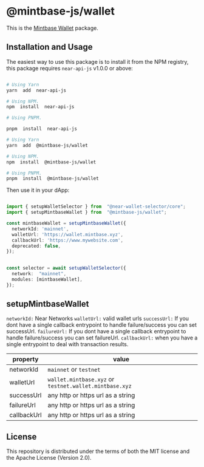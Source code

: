 
# @mintbase-js/wallet

This is the [Mintbase Wallet](https://wallet.mintbase.xyz/) package.


## Installation and Usage

The easiest way to use this package is to install it from the NPM registry, this package requires `near-api-js` v1.0.0 or above:

```bash

# Using Yarn
yarn  add  near-api-js

# Using NPM.
npm  install  near-api-js

# Using PNPM.

pnpm  install  near-api-js

```

```bash
# Using Yarn
yarn  add  @mintbase-js/wallet

# Using NPM.
npm  install  @mintbase-js/wallet

# Using PNPM.
pnpm  install  @mintbase-js/wallet

```

Then use it in your dApp:

```ts

import { setupWalletSelector } from  "@near-wallet-selector/core";
import { setupMintbaseWallet } from  "@mintbase-js/wallet";

const mintbaseWallet = setupMintbaseWallet({
  networkId: 'mainnet',
  walletUrl: 'https://wallet.mintbase.xyz',
  callbackUrl: 'https://www.mywebsite.com',
  deprecated: false,
});

  
const selector = await setupWalletSelector({
  network:  "mainnet",
  modules: [mintbaseWallet],
});

```
  

## setupMintbaseWallet

`networkId:` Near Networks
`walletUrl:` valid wallet urls
`successUrl:` If you dont have a single callback entrypoint to handle failure/success you can set successUrl.
`failureUrl:` If you dont have a single callback entrypoint to handle failure/success you can set failureUrl.
`callbackUrl:` when you have a single entrypoint to deal with transaction results.


| property | value |
|--|--|
| networkId | `mainnet` or `testnet` |
| walletUrl | `wallet.mintbase.xyz` or `testnet.wallet.mintbase.xyz` |
| successUrl | any http or https url as a string|
| failureUrl | any http or https url as a string|
| callbackUrl | any http or https url as a string|


## License

  

This repository is distributed under the terms of both the MIT license and the Apache License (Version 2.0).